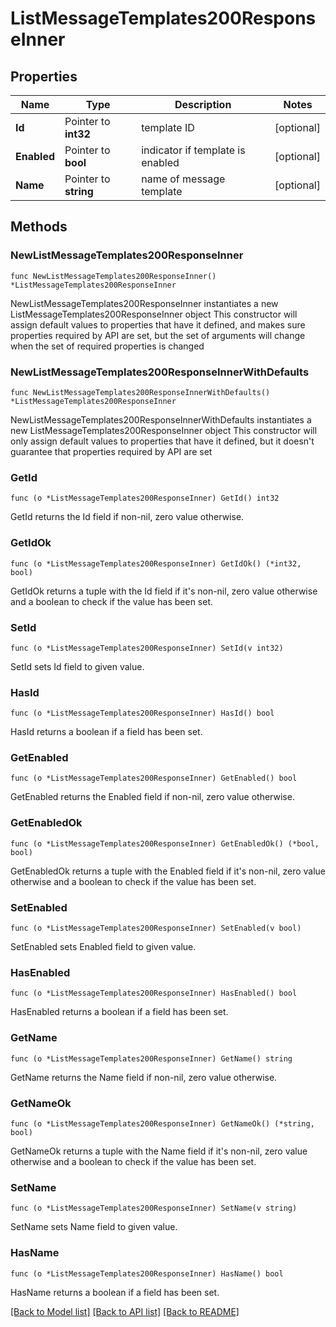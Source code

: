 # ListMessageTemplates200ResponseInner

## Properties

Name | Type | Description | Notes
------------ | ------------- | ------------- | -------------
**Id** | Pointer to **int32** | template ID | [optional] 
**Enabled** | Pointer to **bool** | indicator if template is enabled | [optional] 
**Name** | Pointer to **string** | name of message template | [optional] 

## Methods

### NewListMessageTemplates200ResponseInner

`func NewListMessageTemplates200ResponseInner() *ListMessageTemplates200ResponseInner`

NewListMessageTemplates200ResponseInner instantiates a new ListMessageTemplates200ResponseInner object
This constructor will assign default values to properties that have it defined,
and makes sure properties required by API are set, but the set of arguments
will change when the set of required properties is changed

### NewListMessageTemplates200ResponseInnerWithDefaults

`func NewListMessageTemplates200ResponseInnerWithDefaults() *ListMessageTemplates200ResponseInner`

NewListMessageTemplates200ResponseInnerWithDefaults instantiates a new ListMessageTemplates200ResponseInner object
This constructor will only assign default values to properties that have it defined,
but it doesn't guarantee that properties required by API are set

### GetId

`func (o *ListMessageTemplates200ResponseInner) GetId() int32`

GetId returns the Id field if non-nil, zero value otherwise.

### GetIdOk

`func (o *ListMessageTemplates200ResponseInner) GetIdOk() (*int32, bool)`

GetIdOk returns a tuple with the Id field if it's non-nil, zero value otherwise
and a boolean to check if the value has been set.

### SetId

`func (o *ListMessageTemplates200ResponseInner) SetId(v int32)`

SetId sets Id field to given value.

### HasId

`func (o *ListMessageTemplates200ResponseInner) HasId() bool`

HasId returns a boolean if a field has been set.

### GetEnabled

`func (o *ListMessageTemplates200ResponseInner) GetEnabled() bool`

GetEnabled returns the Enabled field if non-nil, zero value otherwise.

### GetEnabledOk

`func (o *ListMessageTemplates200ResponseInner) GetEnabledOk() (*bool, bool)`

GetEnabledOk returns a tuple with the Enabled field if it's non-nil, zero value otherwise
and a boolean to check if the value has been set.

### SetEnabled

`func (o *ListMessageTemplates200ResponseInner) SetEnabled(v bool)`

SetEnabled sets Enabled field to given value.

### HasEnabled

`func (o *ListMessageTemplates200ResponseInner) HasEnabled() bool`

HasEnabled returns a boolean if a field has been set.

### GetName

`func (o *ListMessageTemplates200ResponseInner) GetName() string`

GetName returns the Name field if non-nil, zero value otherwise.

### GetNameOk

`func (o *ListMessageTemplates200ResponseInner) GetNameOk() (*string, bool)`

GetNameOk returns a tuple with the Name field if it's non-nil, zero value otherwise
and a boolean to check if the value has been set.

### SetName

`func (o *ListMessageTemplates200ResponseInner) SetName(v string)`

SetName sets Name field to given value.

### HasName

`func (o *ListMessageTemplates200ResponseInner) HasName() bool`

HasName returns a boolean if a field has been set.


[[Back to Model list]](../README.md#documentation-for-models) [[Back to API list]](../README.md#documentation-for-api-endpoints) [[Back to README]](../README.md)


